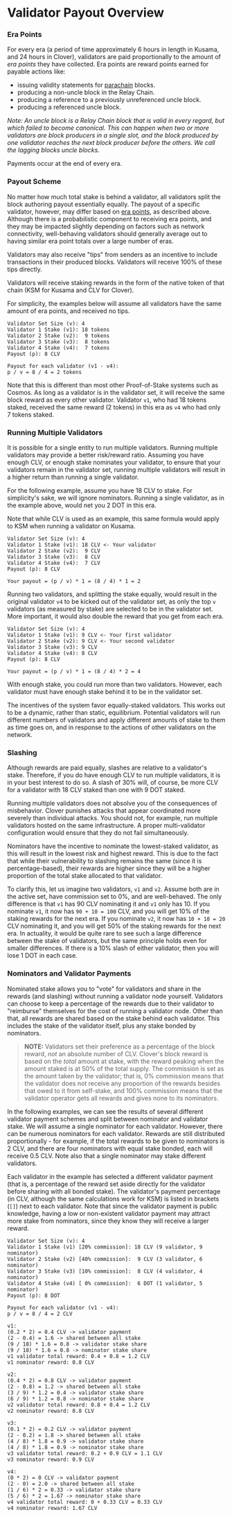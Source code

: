 # Validator Payout Overview

### Era Points

For every era \(a period of time approximately 6 hours in length in Kusama, and 24 hours in Clover\), validators are paid proportionally to the amount of _era points_ they have collected. Era points are reward points earned for payable actions like:

* issuing validity statements for [parachain](https://wiki.polkadot.network/docs/en/learn-parachains) blocks.
* producing a non-uncle block in the Relay Chain.
* producing a reference to a previously unreferenced uncle block.
* producing a referenced uncle block.

_Note: An uncle block is a Relay Chain block that is valid in every regard, but which failed to become canonical. This can happen when two or more validators are block producers in a single slot, and the block produced by one validator reaches the next block producer before the others. We call the lagging blocks uncle blocks._

Payments occur at the end of every era.

### Payout Scheme

No matter how much total stake is behind a validator, all validators split the block authoring payout essentially equally. The payout of a specific validator, however, may differ based on [era points](https://wiki.polkadot.network/docs/en/maintain-guides-validator-payout#era-points), as described above. Although there is a probabilistic component to receiving era points, and they may be impacted slightly depending on factors such as network connectivity, well-behaving validators should generally average out to having similar era point totals over a large number of eras.

Validators may also receive "tips" from senders as an incentive to include transactions in their produced blocks. Validators will receive 100% of these tips directly.

Validators will receive staking rewards in the form of the native token of that chain \(KSM for Kusama and CLV for Clover\).

For simplicity, the examples below will assume all validators have the same amount of era points, and received no tips.

```text
Validator Set Size (v): 4
Validator 1 Stake (v1): 18 tokens
Validator 2 Stake (v2):  9 tokens
Validator 3 Stake (v3):  8 tokens
Validator 4 Stake (v4):  7 tokens
Payout (p): 8 CLV

Payout for each validator (v1 - v4):
p / v = 8 / 4 = 2 tokens
```

Note that this is different than most other Proof-of-Stake systems such as Cosmos. As long as a validator is in the validator set, it will receive the same block reward as every other validator. Validator `v1`, who had 18 tokens staked, received the same reward \(2 tokens\) in this era as `v4` who had only 7 tokens staked.

### Running Multiple Validators

It is possible for a single entity to run multiple validators. Running multiple validators may provide a better risk/reward ratio. Assuming you have enough CLV, or enough stake nominates your validator, to ensure that your validators remain in the validator set, running multiple validators will result in a higher return than running a single validator.

For the following example, assume you have 18 CLV  to stake. For simplicity's sake, we will ignore nominators. Running a single validator, as in the example above, would net you 2 DOT in this era.

Note that while CLV is used as an example, this same formula would apply to KSM when running a validator on Kusama.

```text
Validator Set Size (v): 4
Validator 1 Stake (v1): 18 CLV <- Your validator
Validator 2 Stake (v2):  9 CLV
Validator 3 Stake (v3):  8 CLV
Validator 4 Stake (v4):  7 CLV
Payout (p): 8 CLV

Your payout = (p / v) * 1 = (8 / 4) * 1 = 2
```

Running two validators, and splitting the stake equally, would result in the original validator `v4` to be kicked out of the validator set, as only the top `v` validators \(as measured by stake\) are selected to be in the validator set. More important, it would also double the reward that you get from each era.

```text
Validator Set Size (v): 4
Validator 1 Stake (v1): 9 CLV <- Your first validator
Validator 2 Stake (v2): 9 CLV <- Your second validator
Validator 3 Stake (v3): 9 CLV
Validator 4 Stake (v4): 8 CLV
Payout (p): 8 CLV

Your payout = (p / v) * 1 = (8 / 4) * 2 = 4
```

With enough stake, you could run more than two validators. However, each validator must have enough stake behind it to be in the validator set.

The incentives of the system favor equally-staked validators. This works out to be a dynamic, rather than static, equilibrium. Potential validators will run different numbers of validators and apply different amounts of stake to them as time goes on, and in response to the actions of other validators on the network.

### Slashing

Although rewards are paid equally, slashes are relative to a validator's stake. Therefore, if you do have enough CLV to run multiple validators, it is in your best interest to do so. A slash of 30% will, of course, be more CLV for a validator with 18 CLV staked than one with 9 DOT staked.

Running multiple validators does not absolve you of the consequences of misbehavior. Clover punishes attacks that appear coordinated more severely than individual attacks. You should not, for example, run multiple validators hosted on the same infrastructure. A proper multi-validator configuration would ensure that they do not fail simultaneously.

Nominators have the incentive to nominate the lowest-staked validator, as this will result in the lowest risk and highest reward. This is due to the fact that while their vulnerability to slashing remains the same \(since it is percentage-based\), their rewards are higher since they will be a higher proportion of the total stake allocated to that validator.

To clarify this, let us imagine two validators, `v1` and `v2`. Assume both are in the active set, have commission set to 0%, and are well-behaved. The only difference is that `v1` has 90 CLV nominating it and `v1` only has 10. If you nominate `v1`, it now has `90 + 10 = 100` CLV, and you will get 10% of the staking rewards for the next era. If you nominate `v2`, it now has `10 + 10 = 20` CLV nominating it, and you will get 50% of the staking rewards for the next era. In actuality, it would be quite rare to see such a large difference between the stake of validators, but the same principle holds even for smaller differences. If there is a 10% slash of either validator, then you will lose 1 DOT in each case.

### Nominators and Validator Payments

Nominated stake allows you to "vote" for validators and share in the rewards \(and slashing\) without running a validator node yourself. Validators can choose to keep a percentage of the rewards due to their validator to "reimburse" themselves for the cost of running a validator node. Other than that, all rewards are shared based on the stake behind each validator. This includes the stake of the validator itself, plus any stake bonded by nominators.

> **NOTE:** Validators set their preference as a percentage of the block reward, _not_ an absolute number of CLV. Clover's block reward is based on the _total_ amount at stake, with the reward peaking when the amount staked is at 50% of the total supply. The commission is set as the amount taken by the validator; that is, 0% commission means that the validator does not receive any proportion of the rewards besides that owed to it from self-stake, and 100% commission means that the validator operator gets all rewards and gives none to its nominators.

In the following examples, we can see the results of several different validator payment schemes and split between nominator and validator stake. We will assume a single nominator for each validator. However, there can be numerous nominators for each validator. Rewards are still distributed proportionally - for example, if the total rewards to be given to nominators is 2 CLV, and there are four nominators with equal stake bonded, each will receive 0.5 CLV. Note also that a single nominator may stake different validators.

Each validator in the example has selected a different validator payment \(that is, a percentage of the reward set aside directly for the validator before sharing with all bonded stake\). The validator's payment percentage \(in CLV, although the same calculations work for KSM\) is listed in brackets \(`[]`\) next to each validator. Note that since the validator payment is public knowledge, having a low or non-existent validator payment may attract more stake from nominators, since they know they will receive a larger reward.

```text
Validator Set Size (v): 4
Validator 1 Stake (v1) [20% commission]: 18 CLV (9 validator, 9 nominator)
Validator 2 Stake (v2) [40% commission]:  9 CLV (3 validator, 6 nominator)
Validator 3 Stake (v3) [10% commission]:  8 CLV (4 validator, 4 nominator)
Validator 4 Stake (v4) [ 0% commission]:  6 DOT (1 validator, 5 nominator)
Payout (p): 8 DOT

Payout for each validator (v1 - v4):
p / v = 8 / 4 = 2 CLV

v1:
(0.2 * 2) = 0.4 CLV -> validator payment
(2 - 0.4) = 1.6 -> shared between all stake
(9 / 18) * 1.6 = 0.8 -> validator stake share
(9 / 18) * 1.6 = 0.8 -> nominator stake share
v1 validator total reward: 0.4 + 0.8 = 1.2 CLV
v1 nominator reward: 0.8 CLV

v2:
(0.4 * 2) = 0.8 CLV -> validator payment
(2 - 0.8) = 1.2 -> shared between all stake
(3 / 9) * 1.2 = 0.4 -> validator stake share
(6 / 9) * 1.2 = 0.8 -> nominator stake share
v2 validator total reward: 0.8 + 0.4 = 1.2 CLV
v2 nominator reward: 0.8 CLV

v3:
(0.1 * 2) = 0.2 CLV -> validator payment
(2 - 0.2) = 1.8 -> shared between all stake
(4 / 8) * 1.8 = 0.9 -> validator stake share
(4 / 8) * 1.8 = 0.9 -> nominator stake share
v3 validator total reward: 0.2 + 0.9 CLV = 1.1 CLV
v3 nominator reward: 0.9 CLV

v4:
(0 * 2) = 0 CLV -> validator payment
(2 - 0) = 2.0 -> shared between all stake
(1 / 6) * 2 = 0.33 -> validator stake share
(5 / 6) * 2 = 1.67 -> nominator stake share
v4 validator total reward: 0 + 0.33 CLV = 0.33 CLV
v4 nominator reward: 1.67 CLV
```

